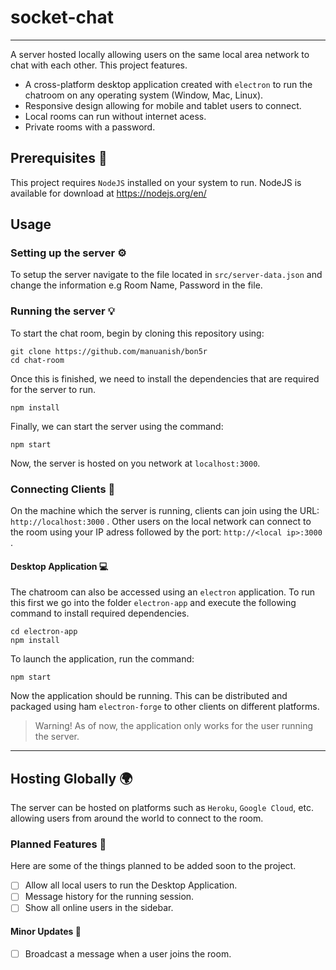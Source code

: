 # **socket-chat**
---

A server hosted locally allowing users on the same local area network to chat with each other. This project features.

- A cross-platform desktop application created with `electron` to run the chatroom on any operating system (Window, Mac, Linux).
- Responsive design allowing for mobile and tablet users to connect.
- Local rooms can run without internet acess.
- Private rooms with a password.

## **Prerequisites** 💾
This project requires `NodeJS` installed on your system to run. NodeJS is available for download at https://nodejs.org/en/

## **Usage**
### **Setting up the server** ⚙️
To setup the server navigate to the file located in `src/server-data.json` and change the information e.g Room Name, Password in the file.

### **Running the server** 💡
To start the chat room, begin by cloning this repository using:

```
git clone https://github.com/manuanish/bon5r
cd chat-room
```

Once this is finished, we need to install the dependencies that are required for the server to run.

```
npm install
```

Finally, we can start the server using the command:
```
npm start
```
Now, the server is hosted on you network at `localhost:3000`.
### **Connecting Clients** 🔌
On the machine which the server is running, clients can join using the URL: `http://localhost:3000` . Other users on the local network can connect to the room using your IP adress followed by the port: `http://<local ip>:3000` .

#### **Desktop Application** 💻
The chatroom can also be accessed using an `electron` application. To run this first we go into the folder `electron-app` and execute the following command to install required dependencies.
```
cd electron-app
npm install
```
To launch the application, run the command:
```
npm start
```
Now the application should be running. This can be distributed and packaged using ham `electron-forge` to other clients on different platforms.

> Warning! As of now, the application only works for the user running the server.

---

## **Hosting Globally** 🌍
The server can be hosted on platforms such as `Heroku`, `Google Cloud`, etc. allowing users from around the world to connect to the room. 

### **Planned Features** 💭
Here are some of the things planned to be added soon to the project.
- [ ] Allow all local users to run the Desktop Application.
- [ ] Message history for the running session.
- [ ] Show all online users in the sidebar.

#### **Minor Updates** 🔨
- [ ] Broadcast a message when a user joins the room.
